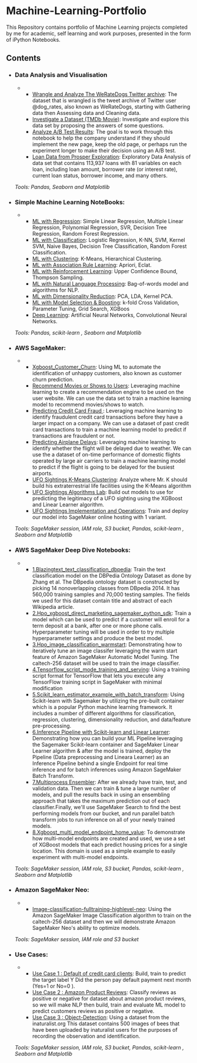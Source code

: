 # Machine-Learning-Portfolio

This Repository contains portfolio of Machine Learning projects completed by me for academic, self learning and work purposes, presented in the form of iPython Notebooks.


## Contents

- ### Data Analysis and Visualisation
	-
		- [Wrangle and Analyze The WeRateDogs Twitter archive](): The dataset that is wrangled is the tweet archive of Twitter user @dog_rates, also known as WeRateDogs, starting with Gathering data then Assessing data and Cleaning data.
		- [Investigate a Dataset (TMDb Movie)](): Investigate and explore this data set by proposing the answers of some questions.
		- [Analyze A/B Test Results](): The goal is to work through this notebook to help the company understand if they should implement the new page, keep the old page, or perhaps run the experiment longer to make their decision using an A/B test.
		- [Loan Data from Prosper Exploration](): Exploratory Data Analysis of  data set that contains 113,937 loans with 81 variables on each loan, including loan amount, borrower rate (or interest rate), current loan status, borrower income, and many others.
        
	_Tools: Pandas, Seaborn and Matplotlib_
    

- ### Simple Machine Learning NoteBooks: 
	-
		- [ML with Regression](): Simple Linear Regression, Multiple Linear Regression, Polynomial Regression, SVR, Decision Tree Regression, Random Forest Regression.
		- [ML with Classification](): Logistic Regression, K-NN, SVM, Kernel SVM, Naive Bayes, Decision Tree Classification, Random Forest Classification.
		- [ML with Clustering](): K-Means, Hierarchical Clustering.
		- [ML with Association Rule Learning](): Apriori, Eclat. 
		- [ML with Reinforcement Learning](): Upper Confidence Bound, Thompson Sampling. 
		- [ML with Natural Language Processing](): Bag-of-words model and algorithms for NLP. 
		- [ML with Dimensionality Reduction](): PCA, LDA, Kernel PCA. 
		- [ML with Model Selection & Boosting](): k-fold Cross Validation, Parameter Tuning, Grid Search, XGBoos
		- [Deep Learning](): Artificial Neural Networks, Convolutional Neural Networks.

	_Tools: Pandas, scikit-learn , Seaborn and Matplotlib_


- ### AWS SageMaker: 
	-
		- [Xgboost_Customer_Churn](): Using ML to automate the identification of unhappy customers, also known as customer churn prediction.
		- [Recommend Movies or Shows to Users](): Leveraging machine learning to create a recommendation engine to be used on the user website. We can use the data set to train a machine learning model to recommend movies/shows to watch.
		- [Predicting Credit Card Fraud ](): Leveraging machine learning to identify fraudulent credit card transactions before they have a larger impact on a company. We can use a dataset of past credit card transactions to train a machine learning model to predict if transactions are fraudulent or not.
		- [Predicting Airplane Delays](): Leveraging machine learning to identify whether the flight will be delayed due to weather. We can use the a dataset of on-time performance of domestic flights operated by large air carriers to train a machine learning model to predict if the flight is going to be delayed for the busiest airports.
		- [UFO Sightings K-Means Clustering](): Analyze where Mr. K should build his extraterrestrial life facilities using the K-Means algorithm
		- [UFO Sightings Algorithms Lab](): Build out models to use for predicting the legitimacy of a UFO sighting using the XGBoost and Linear Learner algorithm.
		- [UFO Sightings Implementation and Operations](): Train and deploy our model into SageMaker online hosting with 1 variant.

	_Tools: SageMaker session, IAM role, S3 bucket, Pandas, scikit-learn , Seaborn and Matplotlib_


- ### AWS SageMaker Deep Dive Notebooks: 
	-
		- [1.Blazingtext_text_classification_dbpedia](): Train the text classification model on the DBPedia Ontology Dataset as done by Zhang et al. The DBpedia ontology dataset is constructed by picking 14 nonoverlapping classes from DBpedia 2014. It has 560,000 training samples and 70,000 testing samples. The fields we used for this dataset contain title and abstract of each Wikipedia article.
		- [2.Hpo_xgboost_direct_marketing_sagemaker_python_sdk](): Train a model which can be used to predict if a customer will enroll for a term deposit at a bank, after one or more phone calls. Hyperparameter tuning will be used in order to try multiple hyperparameter settings and produce the best model.
		- [3.Hpo_image_classification_warmstart](): Demonstrating how to iteratively tune an image classifer leveraging the warm start feature of Amazon SageMaker Automatic Model Tuning. The caltech-256 dataset will be used to train the image classifier.
		- [4.Tensorflow_script_mode_training_and_serving](): Using a training script format for TensorFlow that lets you execute any TensorFlow training script in SageMaker with minimal modification
		- [5.Scikit_learn_estimator_example_with_batch_transform](): Using Scikit-learn with Sagemaker by utilizing the pre-built container which is a popular Python machine learning framework. It includes a number of different algorithms for classification, regression, clustering, dimensionality reduction, and data/feature pre-processing.
		- [6.Inference Pipeline with Scikit-learn and Linear Learner](): Demonstrating how you can build your ML Pipeline leveraging the Sagemaker Scikit-learn container and SageMaker Linear Learner algorithm & after the model is trained, deploy the Pipeline (Data preprocessing and Lineara Learner) as an Inference Pipeline behind a single Endpoint for real time inference and for batch inferences using Amazon SageMaker Batch Transform.
		- [7.Multiprocess Ensembler](): After we already have train, test, and validation data. Then we can train & tune a large number of models, and pull the results back in using an ensembling approach that takes the maximum prediction out of each classifier.Finally, we'll use SageMaker Search to find the best performing models from our bucket, and run parallel batch transform jobs to run inference on all of your newly trained models.
		- [8.Xgboost_multi_model_endpoint_home_value](): To demonstrate how multi-model endpoints are created and used, we use a set of XGBoost models that each predict housing prices for a single location. This domain is used as a simple example to easily experiment with multi-model endpoints.

	_Tools: SageMaker session, IAM role, S3 bucket, Pandas, scikit-learn , Seaborn and Matplotlib_


- ### Amazon SageMaker Neo: 
	-
		- [Image-classification-fulltraining-highlevel-neo](): Using the Amazon SageMaker Image Classification algorithm to train on the caltech-256 dataset and then we will demonstrate Amazon SageMaker Neo's ability to optimize models.
        
	_Tools: SageMaker session, IAM role and S3 bucket_


- ### Use Cases: 
	-
		- [Use Case 1 : Default of credit card clients](): Build, train to predict the target label Y Did the person pay default payment next month (Yes=1 or No=0 ). 
		- [Use Case 2 : Amazon Product Reviews](): Classify reviews as positive or negative for dataset about amazon product reviews, so we will make NLP then build, train and evaluate ML model to predict customers reviews as positive or negative. 
		- [Use Case 3 : Object-Detection](): Using a dataset from the inaturalist.org This dataset contains 500 images of bees that have been uploaded by inaturalist users for the purposes of recording the observation and identification.

	_Tools: SageMaker session, IAM role, S3 bucket, Pandas, scikit-learn , Seaborn and Matplotlib_



